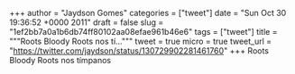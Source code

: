 
+++
author = "Jaydson Gomes"
categories = ["tweet"]
date = "Sun Oct 30 19:36:52 +0000 2011"
draft = false
slug = "1ef2bb7a0a1b6db74ff80102aa08efae961b46e6"
tags = ["tweet"]
title = """Roots Bloody Roots nos tí..."""
tweet = true
micro = true
tweet_url = "https://twitter.com/jaydson/status/130729902281461760"
+++
Roots Bloody Roots nos tímpanos
